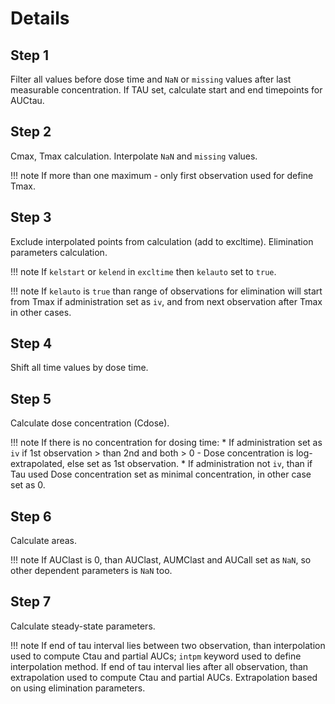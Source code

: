 # Details

## Step 1

Filter all values before dose time and `NaN` or `missing` values after last measurable concentration. If TAU set, calculate start and end timepoints for AUCtau.

## Step 2

Cmax, Tmax calculation. Interpolate `NaN` and `missing` values.

!!! note
    If more than one maximum - only first observation used for define Tmax.

## Step 3

Exclude interpolated points from calculation (add to excltime). Elimination parameters calculation.

!!! note
    If `kelstart` or `kelend` in `excltime` then `kelauto` set to `true`.


!!! note
    If `kelauto` is `true` than range of observations for elimination will start from Tmax if administration set as `iv`, and from next observation after Tmax in other cases.

## Step 4

Shift all time values by dose time.

## Step 5

Calculate dose concentration (Cdose).

!!! note
    If there is no concentration for dosing time:
    * If administration set as `iv` if 1st observation > than 2nd and both > 0 - Dose concentration is log-extrapolated, else set as 1st observation.
    * If administration not `iv`, than if Tau used  Dose concentration set as minimal concentration, in other case set as 0.  

## Step 6

Calculate areas.

!!! note
    If AUClast is 0, than AUClast, AUMClast and AUCall set as `NaN`, so other dependent parameters is `NaN` too.   

## Step 7

Calculate steady-state parameters.

!!! note
    If end of tau interval lies between two observation, than interpolation used to compute Ctau and partial AUCs; `intpm` keyword used to define interpolation method.
    If end of tau interval lies after all observation, than extrapolation used to compute Ctau and partial AUCs. Extrapolation based on using elimination parameters.
